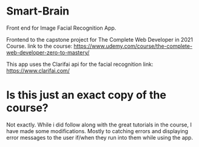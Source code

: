 # Smart-Brain
Front end for Image Facial Recognition App.

Frontend to the capstone project for The Complete Web Developer in 2021 Course.
link to the course: https://www.udemy.com/course/the-complete-web-developer-zero-to-mastery/

This app uses the Clarifai api for the facial recognition
link: https://www.clarifai.com/

# Is this just an exact copy of the course?

Not exactly. While i did follow along with the great tutorials in the course, I have made some modifications. 
Mostly to catching errors and displaying error messages to the user if/when they run into them while using the app.
